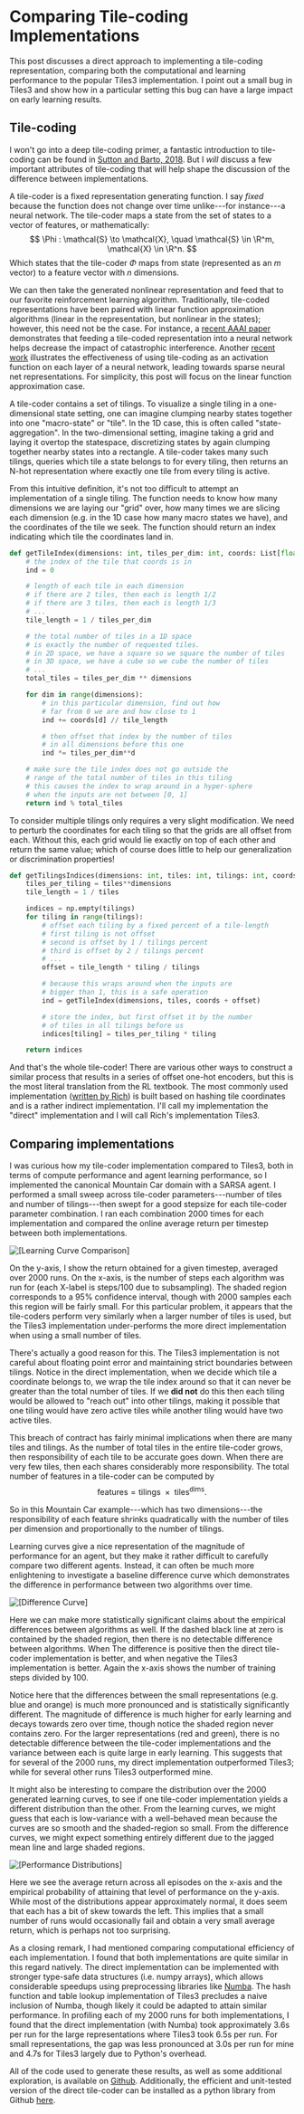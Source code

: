 # Comparing Tile-coding Implementations

This post discusses a direct approach to implementing a tile-coding representation, comparing both the computational and learning performance to the popular Tiles3 implementation.
I point out a small bug in Tiles3 and show how in a particular setting this bug can have a large impact on early learning results.

## Tile-coding

I won't go into a deep tile-coding primer, a fantastic introduction to tile-coding can be found in [Sutton and Barto, 2018](http://incompleteideas.net/book/the-book-2nd.html).
But I _will_ discuss a few important attributes of tile-coding that will help shape the discussion of the difference between implementations.

A tile-coder is a fixed representation generating function.
I say _fixed_ because the function does not change over time unlike---for instance---a neural network.
The tile-coder maps a state from the set of states to a vector of features, or mathematically:
$$
\Phi : \mathcal{S} \to \mathcal{X}, \quad \mathcal{S} \in \R^m, \mathcal{X} \in \R^n.
$$
Which states that the tile-coder $\Phi$ maps from state (represented as an $m$ vector) to a feature vector with $n$ dimensions.

We can then take the generated nonlinear representation and feed that to our favorite reinforcement learning algorithm.
Traditionally, tile-coded representations have been paired with linear function approximation algorithms (linear in the representation, but nonlinear in the states); however, this need not be the case.
For instance, a [recent AAAI paper](https://arxiv.org/abs/1805.07476) demonstrates that feeding a tile-coded representation into a neural network helps decrease the impact of catastrophic interference.
Another [recent work](https://arxiv.org/abs/1911.08068) illustrates the effectiveness of using tile-coding as an activation function on each layer of a neural network, leading towards sparse neural net representations.
For simplicity, this post will focus on the linear function approximation case.

A tile-coder contains a set of tilings.
To visualize a single tiling in a one-dimensional state setting, one can imagine clumping nearby states together into one "macro-state" or "tile".
In the 1D case, this is often called "state-aggregation".
In the two-dimensional setting, imagine taking a grid and laying it overtop the statespace, discretizing states by again clumping together nearby states into a rectangle.
A tile-coder takes many such tilings, queries which tile a state belongs to for every tiling, then returns an N-hot representation where exactly one tile from every tiling is active.

From this intuitive definition, it's not too difficult to attempt an implementation of a single tiling.
The function needs to know how many dimensions we are laying our "grid" over, how many times we are slicing each dimension (e.g. in the 1D case how many macro states we have), and the coordinates of the tile we seek.
The function should return an index indicating which tile the coordinates land in.
```python
def getTileIndex(dimensions: int, tiles_per_dim: int, coords: List[float]) -> int:
    # the index of the tile that coords is in
    ind = 0

    # length of each tile in each dimension
    # if there are 2 tiles, then each is length 1/2
    # if there are 3 tiles, then each is length 1/3
    # ...
    tile_length = 1 / tiles_per_dim

    # the total number of tiles in a 1D space
    # is exactly the number of requested tiles.
    # in 2D space, we have a square so we square the number of tiles
    # in 3D space, we have a cube so we cube the number of tiles
    # ...
    total_tiles = tiles_per_dim ** dimensions

    for dim in range(dimensions):
        # in this particular dimension, find out how
        # far from 0 we are and how close to 1
        ind += coords[d] // tile_length

        # then offset that index by the number of tiles
        # in all dimensions before this one
        ind *= tiles_per_dim**d

    # make sure the tile index does not go outside the
    # range of the total number of tiles in this tiling
    # this causes the index to wrap around in a hyper-sphere
    # when the inputs are not between [0, 1]
    return ind % total_tiles
```

To consider multiple tilings only requires a very slight modification.
We need to perturb the coordinates for each tiling so that the grids are all offset from each.
Without this, each grid would lie exactly on top of each other and return the same value; which of course does little to help our generalization or discrimination properties!

```python
def getTilingsIndices(dimensions: int, tiles: int, tilings: int, coords: List[float]) -> List[int]:
    tiles_per_tiling = tiles**dimensions
    tile_length = 1 / tiles

    indices = np.empty(tilings)
    for tiling in range(tilings):
        # offset each tiling by a fixed percent of a tile-length
        # first tiling is not offset
        # second is offset by 1 / tilings percent
        # third is offset by 2 / tilings percent
        # ...
        offset = tile_length * tiling / tilings

        # because this wraps around when the inputs are
        # bigger than 1, this is a safe operation
        ind = getTileIndex(dimensions, tiles, coords + offset)

        # store the index, but first offset it by the number
        # of tiles in all tilings before us
        indices[tiling] = tiles_per_tiling * tiling

    return indices
```

And that's the whole tile-coder!
There are various other ways to construct a similar process that results in a series of offset one-hot encoders, but this is the most literal translation from the RL textbook.
The most commonly used implementation ([written by Rich](http://www.incompleteideas.net/tiles/tiles3.html)) is built based on hashing tile coordinates and is a rather indirect implementation.
I'll call my implementation the "direct" implementation and I will call Rich's implementation Tiles3.

## Comparing implementations

I was curious how my tile-coder implementation compared to Tiles3, both in terms of compute performance and agent learning performance, so I implemented the canonical Mountain Car domain with a SARSA agent.
I performed a small sweep across tile-coder parameters---number of tiles and number of tilings---then swept for a good stepsize for each tile-coder parameter combination.
I ran each combination 2000 times for each implementation and compared the online average return per timestep between both implementations.

![[Learning Curve Comparison]](./images/tc-sarsa-mc-lc.png)

On the y-axis, I show the return obtained for a given timestep, averaged over 2000 runs.
On the x-axis, is the number of steps each algorithm was run for (each X-label is steps/100 due to subsampling).
The shaded region corresponds to a 95% confidence interval, though with 2000 samples each this region will be fairly small.
For this particular problem, it appears that the tile-coders perform very similarly when a larger number of tiles is used, but the Tiles3 implementation under-performs the more direct implementation when using a small number of tiles.

There's actually a good reason for this.
The Tiles3 implementation is not careful about floating point error and maintaining strict boundaries between tilings.
Notice in the direct implementation, when we decide which tile a coordinate belongs to, we wrap the tile index around so that it can never be greater than the total number of tiles.
If we **did not** do this then each tiling would be allowed to "reach out" into other tilings, making it possible that one tiling would have zero active tiles while another tiling would have two active tiles.

This breach of contract has fairly minimal implications when there are many tiles and tilings.
As the number of total tiles in the entire tile-coder grows, then responsibility of each tile to be accurate goes down.
When there are very few tiles, then each shares considerably more responsibility.
The total number of features in a tile-coder can be computed by
$$
    \text{features} = \text{tilings } \times \text{ tiles}^\text{dims}.
$$

So in this Mountain Car example---which has two dimensions---the responsibility of each feature shrinks quadratically with the number of tiles per dimension and proportionally to the number of tilings.

Learning curves give a nice representation of the magnitude of performance for an agent, but they make it rather difficult to carefully compare two different agents.
Instead, it can often be much more enlightening to investigate a baseline difference curve which demonstrates the difference in performance between two algorithms over time.

![[Difference Curve]](./images/tc-sarsa-mc-diff.png)

Here we can make more statistically significant claims about the empirical differences between algorithms as well.
If the dashed black line at zero is contained by the shaded region, then there is no detectable difference between algorithms.
When The difference is positive then the direct tile-coder implementation is better, and when negative the Tiles3 implementation is better.
Again the x-axis shows the number of training steps divided by 100.

Notice here that the differences between the small representations (e.g. blue and orange) is much more pronounced and is statistically significantly different.
The magnitude of difference is much higher for early learning and decays towards zero over time, though notice the shaded region never contains zero.
For the larger representations (red and green), there is no detectable difference between the tile-coder implementations and the variance between each is quite large in early learning.
This suggests that for several of the 2000 runs, my direct implementation outperformed Tiles3; while for several other runs Tiles3 outperformed mine.

It might also be interesting to compare the distribution over the 2000 generated learning curves, to see if one tile-coder implementation yields a different distribution than the other.
From the learning curves, we might guess that each is low-variance with a well-behaved mean because the curves are so smooth and the shaded-region so small.
From the difference curves, we might expect something entirely different due to the jagged mean line and large shaded regions.

![[Performance Distributions]](./images/tc-sarsa-mc-dist.png)

Here we see the average return across all episodes on the x-axis and the empirical probability of attaining that level of performance on the y-axis.
While most of the distributions appear approximately normal, it does seem that each has a bit of skew towards the left.
This implies that a small number of runs would occasionally fail and obtain a very small average return, which is perhaps not too surprising.

As a closing remark, I had mentioned comparing computational efficiency of each implementation.
I found that both implementations are quite similar in this regard natively.
The direct implementation can be implemented with stronger type-safe data structures (i.e. numpy arrays), which allows considerable speedups using preprocessing libraries like [Numba](https://numba.pydata.org/).
The hash function and table lookup implementation of Tiles3 precludes a naive inclusion of Numba, though likely it could be adapted to attain similar performance.
In profiling each of my 2000 runs for both implementations, I found that the direct implementation (with Numba) took approximately 3.6s per run for the large representations where Tiles3 took 6.5s per run.
For small representations, the gap was less pronounced at 3.0s per run for mine and 4.7s for Tiles3 largely due to Python's overhead.

All of the code used to generate these results, as well as some additional exploration, is available on [Github](https://github.com/andnp/ComparingTileCoders).
Additionally, the efficient and unit-tested version of the direct tile-coder can be installed as a python library from Github [here](https://github.com/andnp/PyFixedReps).

